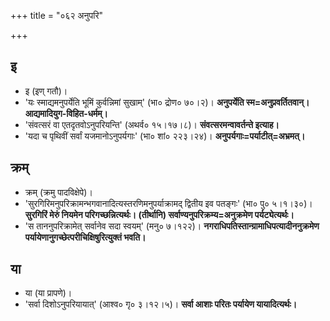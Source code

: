 +++
title = "०६२ अनुपरि"

+++

## इ
- इ (इण् गतौ)।
- 'यः स्माद्यमनुपर्येति भूमिं कुर्वन्निमां सुखाम्' (भा० द्रोण० ७०।२)। **अनुपर्येति स्म=अनुप्रवर्तितवान्। आद्यमादियुग-विहित-धर्मम्।**
- 'संवत्सरं वा एतदृतवोऽनुपरियन्ति' (अथर्व० १५।१७।८)। **संवत्सरमन्वावर्तन्ते इत्याह।**
- 'यदा च पृथिवीं सर्वां यजमानोऽनुपर्यगाः' (भा० शां० २२३।२४)। **अनुपर्यगाः=पर्याटीत्=अभ्रमत्।**

## क्रम्
- क्रम् (क्रमु पादविक्षेपे)।
- 'सुरगिरिमनुपरिक्रामन्भगवानादित्यस्तरणिमनुपर्याक्रामद् द्वितीय इव पतङ्गः' (भा० पु० ५।१।३०)। **सुरगिरिं मेरुं नियमेन परिगच्छन्नित्यर्थः। (तीर्थानि) सर्वाण्यनुपरिक्रम्य=अनुक्रमेण पर्यट्येत्यर्थः।**
- 'स ताननुपरिक्रामेत् सर्वानेव सदा स्वयम्' (मनु० ७।१२२)। **नगराधिपतिस्तान्ग्रामाधिपत्यादीननुक्रमेण पर्यायेणानुगच्छेत्परीचिक्षिषुरित्युक्तं भवति।**

## या
- या (या प्रापणे)।
- 'सर्वा दिशोऽनुपरियायात्' (आश्व० गृ० ३।१२।५)। **सर्वा आशाः परितः पर्यायेण यायादित्यर्थः।**
